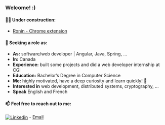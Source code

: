 ### Welcome! :)

#### 👷‍♂ Under construction:
* [Ronin - Chrome extension](https://github.com/bo0st3r/Ronin_Chrome_Extension)

#### 🔎 Seeking a role as:
* __As:__ software/web developer | Angular, Java, Spring, ...
* __In:__ Canada
* __Experience:__ built some projects and did a web developer internship at CGI
* __Education:__ Bachelor’s Degree in Computer Science 
* __Me:__ highly motivated, have a deep curiosity and learn quickly! 👯
* __Interested in__ web development, distributed systems, cryptography, ...
* __Speak__ English and French

#### 📫 Feel free to reach out to me: 
<a href="https://www.linkedin.com/in/bastiendecorte/"><img align="center" alt="Linkedin" src="https://img.shields.io/badge/linkedin-%230077B5.svg?&style=for-the-badge&logo=linkedin&logoColor=white"/></a> - [Email](mailto:bastiendct@gmail.com)  



<!--
**bo0st3r/bo0st3r** is a ✨ _special_ ✨ repository because its `README.md` (this file) appears on your GitHub profile.

Here are some ideas to get you started:

- 🔭 I’m currently working on ...
- 🌱 I’m currently learning ...
- 👯 I’m looking to collaborate on ...
- 🤔 I’m looking for help with ...
- 💬 Ask me about ...
- 📫 How to reach me: ...
- 😄 Pronouns: ...
- ⚡ Fun fact: ...
-->
